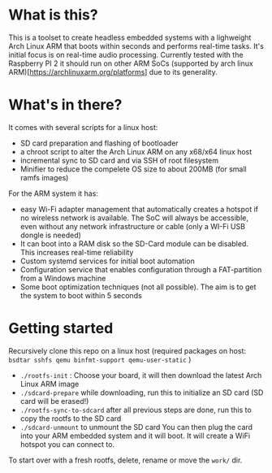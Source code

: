 # What is this?

This is a toolset to create headless embedded systems with a lighweight Arch Linux ARM that boots within seconds and performs real-time tasks.
It's initial focus is on real-time audio processing.
Currently tested with the Raspberry PI 2 it should run on other ARM SoCs (supported by arch linux ARM)[https://archlinuxarm.org/platforms] due to its generality.

# What's in there?
It comes with several scripts for a linux host:
* SD card preparation and flashing of bootloader
* a chroot script to alter the Arch Linux ARM on any x68/x64 linux host
* incremental sync to SD card and via SSH of root filesystem
* Minifier to reduce the compelete OS size to about 200MB (for small ramfs images)

For the ARM system it has:
* easy Wi-Fi adapter management that automatically creates a hotspot if no wireless network is available. The SoC will always be accessible, even without any network infrastructure or cable (only a WI-Fi USB dongle is needed)
* It can boot into a RAM disk so the SD-Card module can be disabled. This increases real-time reliability
* Custom systemd services for initial boot automation
* Configuration service that enables configuration through a FAT-partition from a Windows machine
* Some boot optimization techniques (not all possible). The aim is to get the system to boot within 5 seconds

# Getting started

Recursively clone this repo on a linux host (required packages on host: ```bsdtar sshfs qemu binfmt-support qemu-user-static``` )

* `./rootfs-init` : Choose your board, it will then download the latest Arch Linux ARM image
* `./sdcard-prepare` while downloading, run this to initialize an SD card (SD card will be erased!)
* `./rootfs-sync-to-sdcard` after all previous steps are done, run this to copy the rootfs to the SD card
* `./sdcard-unmount` to unmount the SD card
You can then plug the card into your ARM embedded system and it will boot. It will create a WiFi hotspot you can connect to.

To start over with a fresh rootfs, delete, rename or move the `work/` dir.



